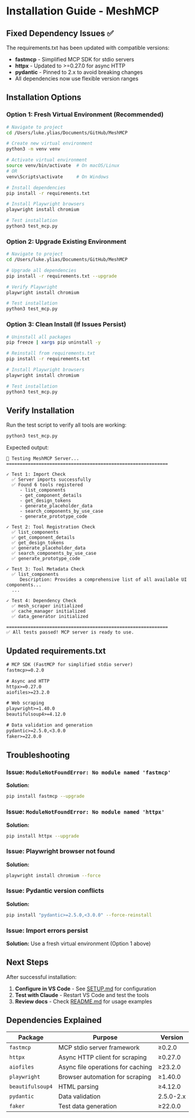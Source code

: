 # Installation Guide - MeshMCP

## Fixed Dependency Issues ✅

The requirements.txt has been updated with compatible versions:
- **fastmcp** - Simplified MCP SDK for stdio servers
- **httpx** - Updated to >=0.27.0 for async HTTP
- **pydantic** - Pinned to 2.x to avoid breaking changes
- All dependencies now use flexible version ranges

## Installation Options

### Option 1: Fresh Virtual Environment (Recommended)

```bash
# Navigate to project
cd /Users/luke.ylias/Documents/GitHub/MeshMCP

# Create new virtual environment
python3 -m venv venv

# Activate virtual environment
source venv/bin/activate  # On macOS/Linux
# OR
venv\Scripts\activate     # On Windows

# Install dependencies
pip install -r requirements.txt

# Install Playwright browsers
playwright install chromium

# Test installation
python3 test_mcp.py
```

### Option 2: Upgrade Existing Environment

```bash
# Navigate to project
cd /Users/luke.ylias/Documents/GitHub/MeshMCP

# Upgrade all dependencies
pip install -r requirements.txt --upgrade

# Verify Playwright
playwright install chromium

# Test installation
python3 test_mcp.py
```

### Option 3: Clean Install (If Issues Persist)

```bash
# Uninstall all packages
pip freeze | xargs pip uninstall -y

# Reinstall from requirements.txt
pip install -r requirements.txt

# Install Playwright browsers
playwright install chromium

# Test installation
python3 test_mcp.py
```

## Verify Installation

Run the test script to verify all tools are working:

```bash
python3 test_mcp.py
```

Expected output:
```
🧪 Testing MeshMCP Server...
============================================================

✓ Test 1: Import Check
  ✅ Server imports successfully
  ✅ Found 6 tools registered
     - list_components
     - get_component_details
     - get_design_tokens
     - generate_placeholder_data
     - search_components_by_use_case
     - generate_prototype_code

✓ Test 2: Tool Registration Check
  ✅ list_components
  ✅ get_component_details
  ✅ get_design_tokens
  ✅ generate_placeholder_data
  ✅ search_components_by_use_case
  ✅ generate_prototype_code

✓ Test 3: Tool Metadata Check
  ✅ list_components
     Description: Provides a comprehensive list of all available UI components...
  ...

✓ Test 4: Dependency Check
  ✅ mesh_scraper initialized
  ✅ cache_manager initialized
  ✅ data_generator initialized

============================================================
✅ All tests passed! MCP server is ready to use.
```

## Updated requirements.txt

```txt
# MCP SDK (FastMCP for simplified stdio server)
fastmcp>=0.2.0

# Async and HTTP
httpx>=0.27.0
aiofiles>=23.2.0

# Web scraping
playwright>=1.40.0
beautifulsoup4>=4.12.0

# Data validation and generation
pydantic>=2.5.0,<3.0.0
faker>=22.0.0
```

## Troubleshooting

### Issue: `ModuleNotFoundError: No module named 'fastmcp'`
**Solution:**
```bash
pip install fastmcp --upgrade
```

### Issue: `ModuleNotFoundError: No module named 'httpx'`
**Solution:**
```bash
pip install httpx --upgrade
```

### Issue: Playwright browser not found
**Solution:**
```bash
playwright install chromium --force
```

### Issue: Pydantic version conflicts
**Solution:**
```bash
pip install "pydantic>=2.5.0,<3.0.0" --force-reinstall
```

### Issue: Import errors persist
**Solution:** Use a fresh virtual environment (Option 1 above)

## Next Steps

After successful installation:

1. **Configure in VS Code** - See [SETUP.md](SETUP.md) for configuration
2. **Test with Claude** - Restart VS Code and test the tools
3. **Review docs** - Check [README.md](README.md) for usage examples

## Dependencies Explained

| Package | Purpose | Version |
|---------|---------|---------|
| `fastmcp` | MCP stdio server framework | ≥0.2.0 |
| `httpx` | Async HTTP client for scraping | ≥0.27.0 |
| `aiofiles` | Async file operations for caching | ≥23.2.0 |
| `playwright` | Browser automation for scraping | ≥1.40.0 |
| `beautifulsoup4` | HTML parsing | ≥4.12.0 |
| `pydantic` | Data validation | 2.5.0-2.x |
| `faker` | Test data generation | ≥22.0.0 |
